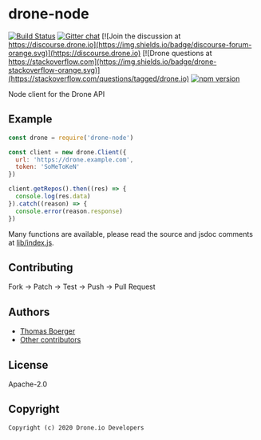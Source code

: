 # drone-node

[![Build Status](http://cloud.drone.io/api/badges/drone/drone-node/status.svg)](http://cloud.drone.io/drone/drone-node)
[![Gitter chat](https://badges.gitter.im/drone/drone.png)](https://gitter.im/drone/drone)
[![Join the discussion at https://discourse.drone.io](https://img.shields.io/badge/discourse-forum-orange.svg)](https://discourse.drone.io)
[![Drone questions at https://stackoverflow.com](https://img.shields.io/badge/drone-stackoverflow-orange.svg)](https://stackoverflow.com/questions/tagged/drone.io)
[![npm version](https://badge.fury.io/js/drone-node.svg)](https://badge.fury.io/js/drone-node)

Node client for the Drone API

## Example

```js
const drone = require('drone-node')

const client = new drone.Client({
  url: 'https://drone.example.com',
  token: 'SoMeToKeN'
})

client.getRepos().then((res) => {
  console.log(res.data)
}).catch((reason) => {
  console.error(reason.response)
})
```

Many functions are available, please read the source and jsdoc comments at [lib/index.js](./lib/index.js).

## Contributing

Fork -> Patch -> Test -> Push -> Pull Request

## Authors

* [Thomas Boerger](https://github.com/tboerger)
* [Other contributors](https://github.com/drone/drone-node/graphs/contributors)

## License

Apache-2.0

## Copyright

```
Copyright (c) 2020 Drone.io Developers
```

